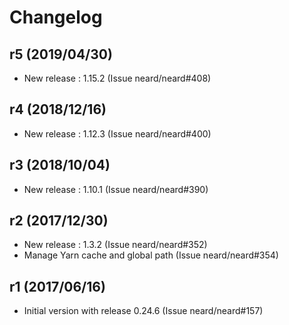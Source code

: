 # Changelog

## r5 (2019/04/30)

* New release : 1.15.2 (Issue neard/neard#408)

## r4 (2018/12/16)

* New release : 1.12.3 (Issue neard/neard#400)

## r3 (2018/10/04)

* New release : 1.10.1 (Issue neard/neard#390)

## r2 (2017/12/30)

* New release : 1.3.2 (Issue neard/neard#352)
* Manage Yarn cache and global path (Issue neard/neard#354)

## r1 (2017/06/16)

* Initial version with release 0.24.6 (Issue neard/neard#157)
